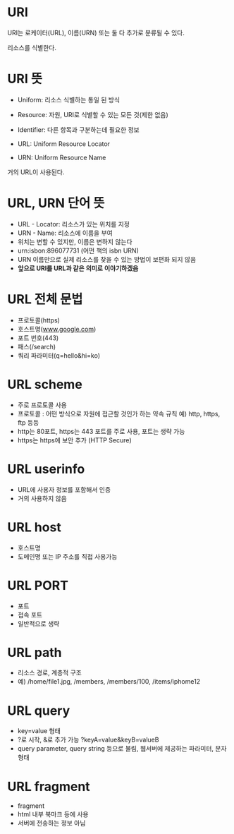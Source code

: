 # URI

URI는 로케이터(URL), 이름(URN) 또는 둘 다 추가로 분류될 수 있다.

리소스를 식별한다.

# URI 뜻

- Uniform: 리소스 식별하는 통일 된 방식
- Resource: 자원, URI로 식별할 수 있는 모든 것(제한 없음)
- Identifier: 다른 항목과 구분하는데 필요한 정보

- URL: Uniform Resource Locator
- URN: Uniform Resource Name

거의 URL이 사용된다.

# URL, URN  단어 뜻

- URL - Locator: 리소스가 있는 위치를 지정
- URN - Name: 리소스에 이름을 부여
- 위치는 변할 수 있지만, 이름은 변하지 않는다
- urn:isbon:896077731 (어떤 책의 isbn URN)
- URN 이름만으로 실제 리소스를 찾을 수 있는 방법이 보편화 되지 않음
- **앞으로 URI를 URL과 같은 의미로 이야기하겠음**

# URL 전체 문법

- 프로토콜(https)
- 호스트명(www.google.com)
- 포트 번호(443)
- 패스(/search)
- 쿼리 파라미터(q=hello&hi=ko)

# URL scheme

- 주로 프로토콜 사용
- 프로토콜 : 어떤 방식으로 자원에 접근할 것인가 하는 약속 규칙 예) http, https, ftp 등등
- http는 80포트, https는 443 포트를 주로 사용, 포트는 생략 가능
- https는 https에 보안 추가 (HTTP Secure)

# URL userinfo

- URL에 사용자 정보를 포함해서 인증
- 거의 사용하지 않음

# URL host

- 호스트명
- 도메인명 또는 IP 주소를 직접 사용가능

# URL PORT

- 포트
- 접속 포트
- 일반적으로 생략

# URL path

- 리소스 경로, 계층적 구조
- 예) /home/file1.jpg, /members, /members/100, /items/iphome12

# URL query

- key=value 형태
- ?로 시작, &로 추가 가능 ?keyA=value&keyB=valueB
- query parameter, query string 등으로 불림, 웹서버에 제공하는 파라미터, 문자 형태

# URL fragment

- fragment
- html 내부 북마크 등에 사용
- 서버에 전송하는 정보 아님